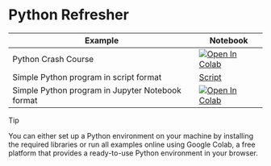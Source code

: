 
#  Python Refresher

| Example  | Notebook  |
|---|---|
| Python Crash Course  | [![Open In Colab](https://colab.research.google.com/assets/colab-badge.svg)](https://colab.research.google.com/github/Dr-AlaaKhamis/ISE518/blob/main/1_Python_refresher/Python_Refresher.ipynb)  |
| Simple Python program in script format  | [Script](https://github.com/Dr-AlaaKhamis/ISE491/blob/main/1_Python_refresher/Simple_Python_Program_Script.py)   |
| Simple Python program in Jupyter Notebook format  | [![Open In Colab](https://colab.research.google.com/assets/colab-badge.svg)](https://colab.research.google.com/github/Dr-AlaaKhamis/ISE518/blob/main/1_Python_refresher/Simple_Python_Program_Jupyter_notebook.ipynb)  |

> [!TIP]
> You can either set up a Python environment on your machine by installing the required libraries or run all examples online using Google Colab, a free platform that provides a ready-to-use Python environment in your browser.